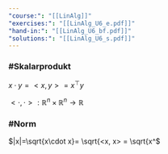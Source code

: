 ```yaml
---
"course:": "[[LinAlg]]"
"exercises:": "[[LinAlg_U6_e.pdf]]"
"hand-in:": "[[LinAlg_U6_bf.pdf]]"
"solutions:": "[[LinAlg_U6_s.pdf]]"
---
```




### #Skalarprodukt 
$x\cdot y = <x, y> = x^\top y$

$<\cdot , \cdot>: \mathbb{R}^n\times \mathbb{R}^n\rightarrow \mathbb{R}$

### #Norm 
$\|x\|=\sqrt{x\cdot x}= \sqrt{<x, x> = \sqrt{x^$
